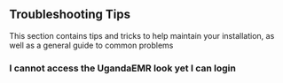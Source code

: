## Troubleshooting Tips

This section contains tips and tricks to help maintain your installation, as well as a general guide to common problems 

### I cannot access the UgandaEMR look yet I can login 

